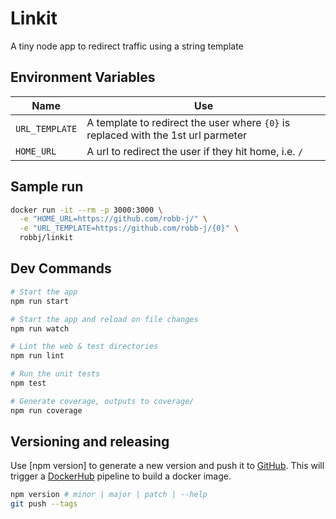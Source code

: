 # Linkit

A tiny node app to redirect traffic using a string template

## Environment Variables

| Name           | Use                                                                               |
| -------------- | --------------------------------------------------------------------------------- |
| `URL_TEMPLATE` | A template to redirect the user where `{0}` is replaced with the 1st url parmeter |
| `HOME_URL`     | A url to redirect the user if they hit home, i.e. `/`                             |

## Sample run

```bash
docker run -it --rm -p 3000:3000 \
  -e "HOME_URL=https://github.com/robb-j/" \
  -e "URL_TEMPLATE=https://github.com/robb-j/{0}" \
  robbj/linkit
```

## Dev Commands

```bash
# Start the app
npm run start

# Start the app and reload on file changes
npm run watch

# Lint the web & test directories
npm run lint

# Run the unit tests
npm test

# Generate coverage, outputs to coverage/
npm run coverage
```

## Versioning and releasing

Use [npm version] to generate a new version and push it to [GitHub](https://github.com/robb-j/linkit).
This will trigger a [DockerHub](https://hub.docker.com/r/robbj/linkit) pipeline to build a docker image.

```bash
npm version # minor | major | patch | --help
git push --tags
```
